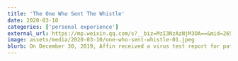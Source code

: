 ```yaml
---
title: 'The One Who Sent The Whistle'
date: 2020-03-10
categories: ['personal experience']
external_url: https://mp.weixin.qq.com/s?__biz=MzI3NzAzNjM3OA==&mid=2651022237&idx=1&sn=4497c97b9dc2df13287fcf2855fa675c&chksm=f09bafa8c7ec26be1c330147254448d52b5404b8268ee30059107af3ad1e6402bb2c27529a2e&mpshare=1&scene=1&srcid=0311qtX6FtG8X10WKZChTCE8&sharer_sharetime=1583863976999&sharer_shareid=b49621e94a7ac527cfe3819585692a1e&exportkey=AkzLRuMIulZeUBjzKJrMAks%3D&pass_ticket=ShAnx7j%2BZn9LbDdL3k2r4B9juaV0CNqSh2P4vtqtYQ1fAeHD4n6Zdke4USxlEd9%2F#rd
image: assets/media/2020-03-10/one-who-sent-whistle-01.jpeg
blurb: On December 30, 2019, Affin received a virus test report for patients with unknown pneumonia. She circled the word "SARS coronavirus" in red. When asked by a college classmate, she took the report and circulated it, to this classmate who is also a doctor. That night, the report spread to doctor circles in Wuhan, and those who forwarded the report included the eight doctors who were disciplined by the police.
---
```

